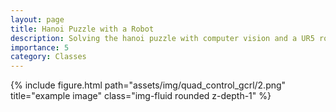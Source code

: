 ```yaml
---
layout: page
title: Hanoi Puzzle with a Robot
description: Solving the hanoi puzzle with computer vision and a UR5 robot arm 
importance: 5
category: Classes
---
```


<div class="row">
    <div class="col-sm mt-3 mt-md-0">
        {% include figure.html path="assets/img/quad_control_gcrl/2.png" title="example image" class="img-fluid rounded z-depth-1" %}
    </div>
</div>


